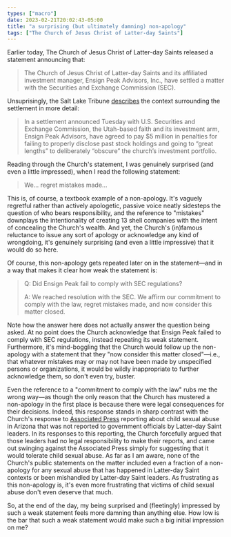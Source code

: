 ```yaml
---
types: ["macro"]
date: 2023-02-21T20:02:43-05:00
title: "a surprising (but ultimately damning) non-apology"
tags: ["The Church of Jesus Christ of Latter-day Saints"]
---
```

Earlier today, The Church of Jesus Christ of Latter-day Saints released a statement announcing that:

> The Church of Jesus Christ of Latter-day Saints and its affiliated investment manager, Ensign Peak Advisors, Inc., have settled a matter with the Securities and Exchange Commission (SEC).

Unsuprisingly, the Salt Lake Tribune [describes](https://www.sltrib.com/religion/2023/02/21/lds-church-investment-firm-agree/) the context surrounding the settlement in more detail: 

> In a settlement announced Tuesday with U.S. Securities and Exchange Commission, the Utah-based faith and its investment arm, Ensign Peak Advisors, have agreed to pay $5 million in penalties for failing to properly disclose past stock holdings and going to “great lengths” to deliberately “obscure” the church’s investment portfolio.

Reading through the Church's statement, I was genuinely surprised (and even a little impressed), when I read the following statement: 

> We... regret mistakes made...

This is, of course, a textbook example of a non-apology. It's vaguely regretful rather than actively apologetic, passive voice neatly sidesteps the question of who bears responsibility, and the reference to "mistakes" downplays the intentionality of creating 13 shell companies with the intent of concealing the Church's wealth. And yet, the Church's (in)famous reluctance to issue any sort of apology or acknowledge any kind of wrongdoing, it's genuinely surprising (and even a little impressive) that it would do so here.

Of course, this non-apology gets repeated later on in the statement—and in a way that makes it clear how weak the statement is:

> Q: Did Ensign Peak fail to comply with SEC regulations?
>
> A: We reached resolution with the SEC. We affirm our commitment to comply with the law, regret mistakes made, and now consider this matter closed.

Note how the answer here does not actually answer the question being asked. At no point does the Church acknowledge that Ensign Peak failed to comply with SEC regulations, instead repeating its weak statement. Furthermore, it's mind-boggling that the Church would follow up the non-apology with a statement that they "now consider this matter closed"—i.e., that whatever mistakes may or may not have been made by unspecified persons or organizations, it would be wildly inappropriate to further acknowledge them, so don't even try, buster.

Even the reference to a "commitment to comply with the law" rubs me the wrong way—as though the only reason that the Church has mustered a non-apology in the first place is because there were legal consequences for their decisions. Indeed, this response stands in sharp contrast with the Church's response to [Associated Press](https://apnews.com/article/Mormon-church-sexual-abuse-investigation-e0e39cf9aa4fbe0d8c1442033b894660?taid=62eba8c09fe1e80001bd50e3) reporting about child sexual abuse in Arizona that was not reported to government officials by Latter-day Saint leaders. In its responses to this reporting, the Church forcefully argued that those leaders had no legal responsibility to make their reports, and came out swinging against the Associated Press simply for suggesting that it would tolerate child sexual abuse. As far as I am aware, none of the Church's public statements on the matter included even a fraction of a non-apology for any sexual abuse that has happened in Latter-day Saint contexts or been mishandled by Latter-day Saint leaders. As frustrating as this non-apology is, it's even more frustrating that victims of child sexual abuse don't even deserve that much.

So, at the end of the day, my being surprised and (fleetingly) impressed by such a weak statement feels more damning than anything else. How low is the bar that such a weak statement would make such a big initial impression on me?
